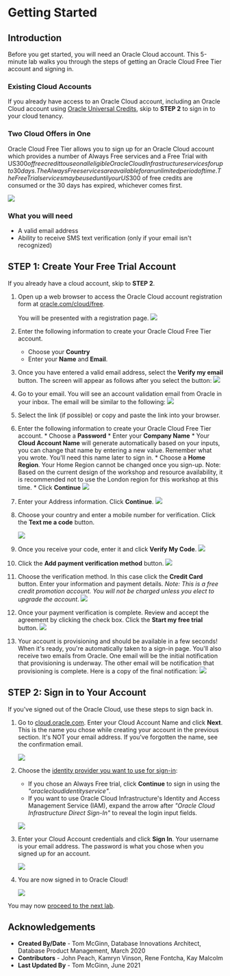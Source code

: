# Getting Started

## Introduction

Before you get started, you will need an Oracle Cloud account. This 5-minute lab walks you through the steps of getting an Oracle Cloud Free Tier account and signing in.

### Existing Cloud Accounts

If you already have access to an Oracle Cloud account, including an Oracle Cloud account using [Oracle Universal Credits](https://docs.oracle.com/en/cloud/get-started/subscriptions-cloud/csgsg/universal-credits.html), skip to **STEP 2** to sign in to your cloud tenancy.

### Two Cloud Offers in One

Oracle Cloud Free Tier allows you to sign up for an Oracle Cloud account which provides a number of Always Free services and a Free Trial with US$300 of free credit to use on all eligible Oracle Cloud Infrastructure services for up to 30 days. The Always Free services are available for an unlimited period of time. The Free Trial services may be used until your US$300 of free credits are consumed or the 30 days has expired, whichever comes first.

![](images/freetrial.png " ")

### What you will need

* A valid email address
* Ability to receive SMS text verification (only if your email isn't recognized)

## **STEP 1**: Create Your Free Trial Account

If you already have a cloud account, skip to **STEP 2**.

1. Open up a web browser to access the Oracle Cloud account registration form at [oracle.com/cloud/free](https://signup.cloud.oracle.com).

   You will be presented with a registration page.
       ![](images/cloud-infrastructure.png " ")
2.  Enter the following information to create your Oracle Cloud Free Tier account.
    * Choose your **Country**
    * Enter your **Name** and **Email**.

3. Once you have entered a valid email address, select the **Verify my email** button.
    The screen will appear as follows after you select the button:
       ![](images/verify-email.png " ")

4. Go to your email. You will see an account validation email from Oracle in your inbox. The email will be similar to the following:
       ![](images/verification-mail.png " ")

5. Select the link (if possible) or copy and paste the link into your browser.

6. Enter the following information to create your Oracle Cloud Free Tier account.
       * Choose a **Password**
       * Enter your **Company Name**
       * Your **Cloud Account Name** will generate automatically based on your inputs, you can change that name by entering a new value. Remember what you wrote. You'll need this name later to sign in.
       * Choose a **Home Region**.  Your Home Region cannot be changed once you sign-up. Note: Based on the current design of the workshop and resource availability, it is recommended not to use the London region for this workshop at this time.
       * Click **Continue**
       ![](images/account-info.png " ")


7.  Enter your Address information.  Click **Continue**.
          ![](images/free-tier-address.png " ")

8.  Choose your country and enter a mobile number for verification.   Click the **Text me a code** button.

       ![](images/free-tier-address-2.png " ")

9. Once you receive your code, enter it and click **Verify My Code**.
       ![](images/free-tier-address-4.png " ")

10. Click the **Add payment verification method** button.
       ![](images/free-tier-payment-1.png " ")  

11.  Choose the verification method.  In this case click the **Credit Card** button. Enter your information and payment details.  *Note: This is a free credit promotion account. You will not be charged unless you elect to upgrade the account*.
       ![](images/free-tier-payment-2.png " ")

12. Once your payment verification is complete.  Review and accept the agreement by clicking the check box.  Click the **Start my free trial** button.
       ![](images/free-tier-agreement.png " ")

13. Your account is provisioning and should be available in a few seconds! When it's ready, you're automatically taken to a sign-in page. You'll also receive two emails from Oracle. One email will be the initial notification that provisioning is underway. The other email will be notification that provisioning is complete. Here is a copy of the final notification:
       ![](images/account-provisioned.png " ")

## **STEP 2**: Sign in to Your Account

If you've signed out of the Oracle Cloud, use these steps to sign back in.

1. Go to [cloud.oracle.com](https://cloud.oracle.com). Enter your Cloud Account Name and click **Next**. This is the name you chose while creating your account in the previous section. It's NOT your email address. If you've forgotten the name, see the confirmation email.

    ![](images/cloud-oracle.png " ")

2. Choose the [identity provider you want to use for sign-in](https://docs.oracle.com/en-us/iaas/Content/GSG/Concepts/signinoptions.htm):   
   - If you chose an Always Free trial,  click **Continue** to sign in using the *"oraclecloudidentityservice"*.
   - If you want to use Oracle Cloud Infrastructure's Identity and Access Management Service (IAM), expand the arrow after *"Oracle Cloud Infrastructure Direct Sign-In"* to reveal the login input fields.

    ![](images/cloud-login-tenant.png " ")

3. Enter your Cloud Account credentials and click **Sign In**. Your username is your email address. The password is what you chose when you signed up for an account.

    ![](images/oci-signin.png " ")

4. You are now signed in to Oracle Cloud!

    ![](images/oci-console-home-page.png " ")

You may now [proceed to the next lab](#next).


## **Acknowledgements**

- **Created By/Date** - Tom McGinn, Database Innovations Architect, Database Product Management, March 2020
- **Contributors** - John Peach, Kamryn Vinson, Rene Fontcha, Kay Malcolm
- **Last Updated By** - Tom McGinn, June 2021
